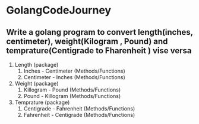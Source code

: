 # GolangCodeJourney

## Write a golang program to convert length(inches, centimeter), weight(Kilogram , Pound) and temprature(Centigrade to Fharenheit ) vise versa

1. Length (package)
   1. Inches - Centimeter (Methods/Functions)
   2. Centimeter - Inches (Methods/Functions)
2. Weight (package)
   1. Killogram - Pound (Methods/Functions)
   2. Pound - Killogram (Methods/Functions)
3. Temprature (package)
   1. Centigrade - Fahrenheit (Methods/Functions)
   2. Fahrenheit - Centigrade (Methods/Functions)
